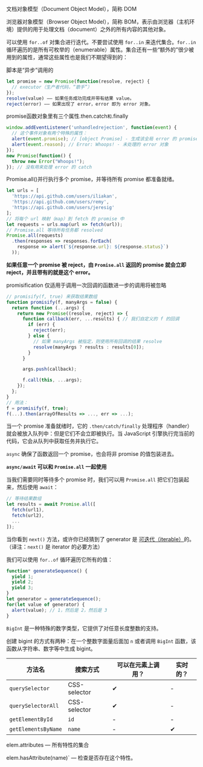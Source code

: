 文档对象模型（Document Object Model），简称 DOM

浏览器对象模型（Browser Object Model），简称 BOM，表示由浏览器（主机环境）提供的用于处理文档（document）之外的所有内容的其他对象。

可以使用 `for..of` 对集合进行迭代。不要尝试使用 `for..in` 来迭代集合。`for..in` 循环遍历的是所有可枚举的（enumerable）属性。集合还有一些“额外的”很少被用到的属性，通常这些属性也是我们不期望得到的：

脚本是“异步”调用的

```javascript
let promise = new Promise(function(resolve, reject) {
  // executor（生产者代码，“歌手”）
});
resolve(value) —— 如果任务成功完成并带有结果 value。
reject(error) —— 如果出现了 error，error 即为 error 对象。
```

promise函数对象里有三个属性.then.catch` 和 `.finally

```javascript
window.addEventListener('unhandledrejection', function(event) {
  // 这个事件对象有两个特殊的属性：
  alert(event.promise); // [object Promise] - 生成该全局 error 的 promise
  alert(event.reason); // Error: Whoops! - 未处理的 error 对象
});
new Promise(function() {
  throw new Error("Whoops!");
}); // 没有用来处理 error 的 catch
```

Promise.all()并行执行多个 promise，并等待所有 promise 都准备就绪。

```javascript
let urls = [
  'https://api.github.com/users/iliakan',
  'https://api.github.com/users/remy',
  'https://api.github.com/users/jeresig'
];
// 将每个 url 映射（map）到 fetch 的 promise 中
let requests = urls.map(url => fetch(url));
// Promise.all 等待所有任务都 resolved
Promise.all(requests)
  .then(responses => responses.forEach(
    response => alert(`${response.url}: ${response.status}`)
  ));
```

**如果任意一个 promise 被 reject，由 `Promise.all` 返回的 promise 就会立即 reject，并且带有的就是这个 error。**



promisification 仅适用于调用一次回调的函数进一步的调用将被忽略

```javascript
// promisify(f, true) 来获取结果数组
function promisify(f, manyArgs = false) {
  return function (...args) {
    return new Promise((resolve, reject) => {
      function callback(err, ...results) { // 我们自定义的 f 的回调
        if (err) {
          reject(err);
        } else {
          // 如果 manyArgs 被指定，则使用所有回调的结果 resolve
          resolve(manyArgs ? results : results[0]);
        }
      }

      args.push(callback);

      f.call(this, ...args);
    });
  };
}
// 用法：
f = promisify(f, true);
f(...).then(arrayOfResults => ..., err => ...);
```

当一个 promise 准备就绪时，它的 `.then/catch/finally` 处理程序（handler）就会被放入队列中：但是它们不会立即被执行。当 JavaScript 引擎执行完当前的代码，它会从队列中获取任务并执行它。

`async` 确保了函数返回一个 promise，也会将非 promise 的值包装进去。

**`async/await` 可以和 `Promise.all` 一起使用**

当我们需要同时等待多个 promise 时，我们可以用 `Promise.all` 把它们包装起来，然后使用 `await`：

```javascript
// 等待结果数组
let results = await Promise.all([
  fetch(url1),
  fetch(url2),
  ...
]);
```

当你看到 `next()` 方法，或许你已经猜到了 generator 是 [可迭代（iterable）](https://zh.javascript.info/iterable)的。（译注：`next()` 是 iterator 的必要方法）

我们可以使用 `for..of` 循环遍历它所有的值：

``` javascript
function* generateSequence() {
  yield 1;
  yield 2;
  yield 3;
}
let generator = generateSequence();
for(let value of generator) {
  alert(value); // 1，然后是 2，然后是 3
}
```

`BigInt` 是一种特殊的数字类型，它提供了对任意长度整数的支持。

创建 bigint 的方式有两种：在一个整数字面量后面加 `n` 或者调用 `BigInt` 函数，该函数从字符串、数字等中生成 bigint。

| 方法名              | 搜索方式     | 可以在元素上调用？ | 实时的？ |
| ------------------- | ------------ | ------------------ | -------- |
| `querySelector`     | CSS-selector | ✔                  | -        |
| `querySelectorAll`  | CSS-selector | ✔                  | -        |
| `getElementById`    | `id`         | -                  | -        |
| `getElementsByName` | `name`       | -                  | ✔        |

elem.attributes — 所有特性的集合

elem.hasAttribute(name)` — 检查是否存在这个特性。